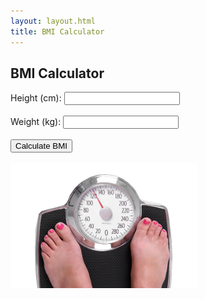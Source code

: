 ```yaml
---
layout: layout.html
title: BMI Calculator
---
```


<h2>BMI Calculator</h2>

<form id="bmi-form">
  <label for="height">Height (cm):</label>
  <input type="number" id="height" required>
  <br><br>
  <label for="weight">Weight (kg):</label>
  <input type="number" id="weight" required>
  <br><br>
  <button type="submit">Calculate BMI</button>
</form>

<br>

<div id="bmi-result" style="display: none;" class="results">
    <h3 id="bmi-value"><h3>
</div>

<img src="/assets/images/scales.png" alt="scales" width=300px>

<!-- BMI info (initially hidden) -->
<div id="bmi-info" style="display: none; text-align: centre; margin-top: 2rem;">

  <hr>

  Body mass index (BMI) is a value derived from the weight and height of a person. The BMI is defined as the body mass divided by the square of the body height, and is expressed in units of kg/m2.

  The Body Mass Index (BMI) is a "rule of thumb" used to broadly categorize a person as underweight, normal weght, overweight or obese.
  
   <a href="https://digital.nhs.uk/data-and-information/publications/statistical/health-survey-for-england/2021">In 2021</a>, 28% of adults in the UK were obese (BMI > 30) and 64% of adults were overweight or obese.
   
   Obesity is linked with an increased risk of heart disease, type 2 diabetes, and some cancers. Both low and high BMIs are associated with increased all cause mortality, with the risk increasing with distance from the 20-25 range.

  <hr>

  <h3>limitations</h3>

  BMI has limitations when applied to individuals, and should be interpreted alongside other indicators such as waist circumference, fitness level, and metabolic health.

  BMI does not differentiate between fat and muscle mass. Athletes or individuals with higher muscle content may be classified as overweight or even obese, despite having low body fat and excellent cardiovascular health.
  
  Similarly, BMI does not account for fat distribution, which is an important factor in health risk. Visceral fat (fat around the abdominal organs) poses a higher health risk than fat stored in other areas, but BMI cannot distinguish this.

  BMI does not account for age, sex, or ethnicity- all of which influence body composition. Older adults may lose muscle mass and gain fat without a significant change in BMI, and some ethnic groups may experience metabolic risks at lower BMI thresholds than others.


</div>

<script>
  document.getElementById('bmi-form').addEventListener('submit', function(event) {
    event.preventDefault();
    const height = parseFloat(document.getElementById('height').value) / 100;
    const weight = parseFloat(document.getElementById('weight').value);
    const bmi = (weight / (height * height)).toFixed(1);
    
    let category = '';
    if (bmi < 18.5) category = 'Underweight';
    else if (bmi < 25) category = 'Normal weight';
    else if (bmi < 30) category = 'E66 Overweight';
    else if (bmi < 35) category = 'E66.811 Obesity 1';
    else if (bmi < 40) category = 'E66.812 Obesity 2';
    else category = 'E66.813 Obesity 3';


document.getElementById('bmi-value').textContent = `BMI ${bmi} kg/m² (${category})`;
document.getElementById('bmi-result').style.display = "block";

    // Show the BMI information section
    document.getElementById('bmi-info').style.display = 'block';
  });
</script>
